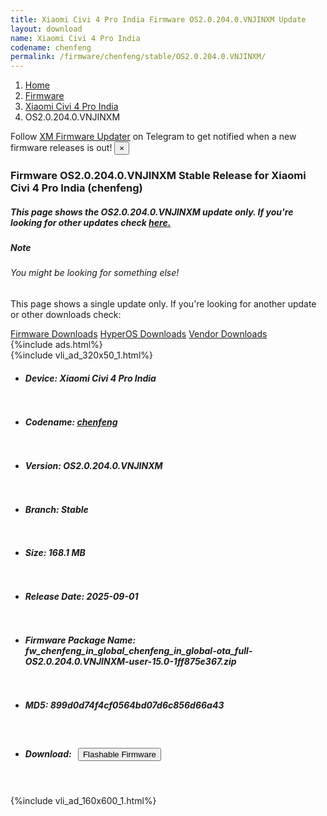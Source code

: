 ```yaml
---
title: Xiaomi Civi 4 Pro India Firmware OS2.0.204.0.VNJINXM Update
layout: download
name: Xiaomi Civi 4 Pro India
codename: chenfeng
permalink: /firmware/chenfeng/stable/OS2.0.204.0.VNJINXM/
---
```

<nav aria-label="breadcrumb">
    <ol class="breadcrumb">
        <li class="breadcrumb-item"><a href="/">Home</a></li>
        <li class="breadcrumb-item"><a href="/firmware/">Firmware</a></li>
        <li class="breadcrumb-item"><a href="/firmware/chenfeng/">Xiaomi Civi 4 Pro India</a></li>
        <li class="breadcrumb-item active" aria-current="page">OS2.0.204.0.VNJINXM</li>
    </ol>
</nav>
<div class="alert alert-primary alert-dismissible fade show" role="alert">
    Follow <a href="https://t.me/XiaomiFirmwareUpdater" class="alert-link">XM Firmware Updater</a> on Telegram to get
    notified when a new firmware releases is out!
    <button type="button" class="close" data-dismiss="alert" aria-label="Close">
        <span aria-hidden="true">&times;</span>
    </button>
</div>
<div class="col-12 mx-auto">
    <h3 class="title bg-light p-2 rounded">Firmware OS2.0.204.0.VNJINXM Stable Release for Xiaomi Civi 4 Pro India (chenfeng)</h3>
    <h5>This page shows the OS2.0.204.0.VNJINXM update only. If you're looking for other updates check
        <a href="/firmware/chenfeng/">here.</a></h5>
    <div class="card">
        <div class="card-body">
            <h5 class="card-title">Note</h5>
            <h6 class="card-subtitle mb-2 text-muted">You might be looking for something else!</h6>
            <p class="card-text">This page shows a single update only.
                If you're looking for another update or other downloads check:</p>
            <a href="/firmware/" class="card-link">Firmware Downloads</a>
            <a href="/hyperos/" class="card-link">HyperOS Downloads</a>
            <a href="/vendor/" class="card-link">Vendor Downloads</a>
        </div>
    </div>
    {%include ads.html%}
    <div class="row justify-content-center">
        <div class="col-10" id="downloads">
                    <div class="card card-body">
            {%include vli_ad_320x50_1.html%}
            <ul class="list-unstyled">
                <li style="padding-bottom: 10px;">
                    <h5><b>Device: </b>Xiaomi Civi 4 Pro India</h5>
                </li>
                <li style="padding-bottom: 10px;">
                    <h5><b>Codename: </b> <a href="/firmware/chenfeng/" target="_blank">chenfeng</a> </h5>
                </li>
                <li style="padding-bottom: 10px;">
                    <h5><b>Version: </b>OS2.0.204.0.VNJINXM</h5>
                </li>
                <li style="padding-bottom: 10px;">
                    <h5><b>Branch: </b>Stable</h5>
                </li>
                <li style="padding-bottom: 10px;">
                    <h5><b>Size: </b>168.1 MB</h5>
                </li>
                <li style="padding-bottom: 10px;">
                    <h5><b>Release Date: </b>2025-09-01</h5>
                </li>
                <li style="padding-bottom: 10px;">
                    <h5><b>Firmware Package Name: </b><span id="filename" class="text-dark">fw_chenfeng_in_global_chenfeng_in_global-ota_full-OS2.0.204.0.VNJINXM-user-15.0-1ff875e367.zip</span></h5>
                </li>
                <li style="padding-bottom: 10px;">
                    <h5><b>MD5: </b><span id="md5" class="text-muted">899d0d74f4cf0564bd07d6c856d66a43</span></h5>
                </li>
                <li style="padding-bottom: 10px;">
                    <h5><b>Download: </b><button type="button" id="download" class="btn btn-primary"
                    style="margin: 7px;" onclick="redirect('fw_chenfeng_in_global_chenfeng_in_global-ota_full-OS2.0.204.0.VNJINXM-user-15.0-1ff875e367.zip'); return false;"><i class="fa fa-download"></i> Flashable Firmware</button></h5>
                </li>
            </ul>
        </div>
        </div>
        {%include vli_ad_160x600_1.html%}
    </div>
</div>
